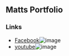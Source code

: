 ## Matts Portfolio
### Links
- [Facebook](https://en-gb.facebook.com/)![image](https://www.facebook.com/images/fb_icon_325x325.png)
- [youtube](https://www.youtube.com/)![image](https://yt3.ggpht.com/a/AGF-l79Dpy9yGG-j3hTwtQiN3iXRVaC0UHu2cgSUvQ=s900-c-k-c0xffffffff-no-rj-mo)
